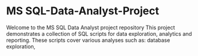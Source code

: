 # MS SQL-Data-Analyst-Project

Welcome to the MS SQL Data Analyst project repository
This project demonstrates a collection of SQL scripts for data exploration, analytics and reporting.
These scripts cover various analyses such as: database exploration, 
